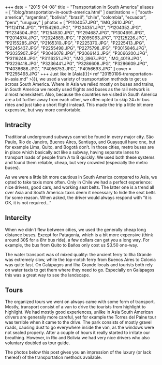 +++
date    = "2015-04-08"
title   = "Transportation in South America"
aliases = [ "/blog/transportation-in-south-america.html" ]
destinations = [
  "south-america", "argentina", "bolivia", "brazil", "chile", "colombia",
  "ecuador", "peru", "uruguay"
]
photos = [
  "P1104057.JPG", "IMG_3610.JPG", "P1124114.JPG", "P1154260.JPG", "P1204351.JPG",
  "P1204352.JPG", "P1234504.JPG", "P1254530.JPG", "P1294687.JPG", "P1304691.JPG",
  "P2014874.JPG", "P2024889.JPG", "P2095063.JPG", "P2125226.JPG", "P2155285.JPG",
  "P2165310.JPG", "P2225370.JPG", "P2225413.JPG", "P2245437.JPG", "P2255498.JPG",
  "P2275798.JPG", "P3015846.JPG", "P3035907.JPG", "P3046078.JPG", "P3066143.JPG",
  "P3066200.JPG", "P3116248.JPG", "P3116251.JPG", "IMG_3967.JPG", "IMG_4019.JPG",
  "P3226418.JPG", "P3236441.JPG", "P3286608.JPG", "P3286609.JPG", "P4036686.JPG",
  "P4056753.JPG", "P4056693.JPG"
]
cover = "P2255498.JPG"
+++
Just like in [Asia]({{< ref "20150106-transportation-in-asia.md" >}}), we used a variety of transportation methods to get us across South America. Where in Asia we relied mostly on buses and trains, in South America we mostly used flights and buses as the rail network is almost nonexistent. Also, because the countries we visited in South America are a bit further away from each other, we often opted to skip 24+hr bus rides and just take a short flight instead. This made the trip a little bit more expensive, but way more comfortable.
<!--more-->

## Intracity
Traditional underground subways cannot be found in every major city. São Paulo, Rio de Janeiro, Buenos Aires, Santiago, and Guayaquil have one, but for example Lima, Quito, and Bogotá don’t. In those cities, metro buses are in place which basically act like a subway, having separate lanes to transport loads of people from A to B quickly. We used both these systems and found them reliable, cheap, but very crowded (especially the metro buses).

As we were a little bit more cautious in South America compared to Asia, we opted to take taxis more often. Only in Chile we had a perfect experience: nice drivers, good cars, and working seat belts. The latter one is a trend all over Asia and South America: taxis deem it necessary to hide the seat belts for some reason. When asked, the driver would always respond with “it is OK, it is not required…”

## Intercity
When we didn’t flew between cities, we used the generally cheap long distance buses. Except for Patagonia, which is a bit more expensive (think around 30$ for a 8hr bus ride), a few dollars can get you a long way. For example, the bus from Quito to Baños only cost us $3.50 one-way.

The water transport was of mixed quality: the ancient ferry to Ilha Grande was extremely slow, while the top-notch ferry from Buenos Aires to Colonia was quite fast. On Galápagos and Ilha Grande locals and tourists both rely on water taxis to get them where they need to go. Especially on Galápagos this was a great way to see the landscape.

## Tours
The organized tours we went on always came with some form of transport. Mostly, transport consist of a van to drive the tourists from highlight to highlight. We had mostly good experiences, unlike in Asia South American drivers are generally more careful, yet for example the Torres del Paine tour was terrible when it came to the drive. The park consists of mostly gravel roads, causing dust to go everywhere inside the van, as the windows were not sealed properly. After a couple of hours it really started to irritate our breathing. However, in Rio and Bolivia we had very nice drivers who also voluntary doubled as tour guide.

The photos below this post gives you an impression of the luxury (or lack thereof) of the transportation methods available.